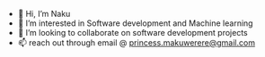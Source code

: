 - 👋 Hi, I’m Naku
- 👀 I’m interested in Software development and Machine learning
- 💞️ I’m looking to collaborate on software development projects
- 📫  reach out through email @ princess.makuwerere@gmail.com 


<!---
Perfect-Princess/Perfect-Princess is a ✨ special ✨ repository because its `README.md` (this file) appears on your GitHub profile.
You can click the Preview link to take a look at your changes.
--->
